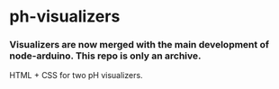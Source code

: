 # ph-visualizers

### Visualizers are now merged with the main development of node-arduino. This repo is only an archive. 

HTML + CSS for two pH visualizers.
